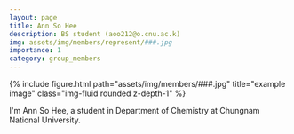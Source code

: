 ```yaml
---
layout: page
title: Ann So Hee
description: BS student (aoo212@o.cnu.ac.k)
img: assets/img/members/represent/###.jpg
importance: 1
category: group_members
---
```



<div class="row">
    <div class="col-sm mt-3 mt-md-0">
        {% include figure.html path="assets/img/members/###.jpg" title="example image" class="img-fluid rounded z-depth-1" %}
    </div>
</div>

I'm Ann So Hee, a student in Department of Chemistry at Chungnam National University.